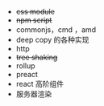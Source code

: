 
* ~~css module~~
* ~~npm script~~
* commonjs，cmd ，amd
* deep copy 的各种实现
* http
* ~~tree shaking~~
* rollup
* preact
* react 高阶组件
* 服务器渲染
